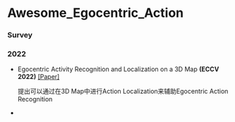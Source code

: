 # Awesome_Egocentric_Action

### Survey


### 2022
- Egocentric Activity Recognition and Localization on a 3D Map **(ECCV 2022)** [[Paper]](https://arxiv.org/pdf/2105.09544.pdf)
  
  提出可以通过在3D Map中进行Action Localization来辅助Egocentric Action Recognition
  
- 
